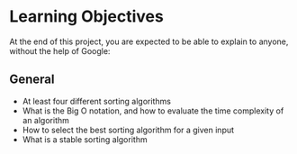 # Learning Objectives
At the end of this project, you are expected to be able to explain to anyone, without the help of Google:
## General

* At least four different sorting algorithms
* What is the Big O notation, and how to evaluate the time complexity of an algorithm
* How to select the best sorting algorithm for a given input
* What is a stable sorting algorithm
